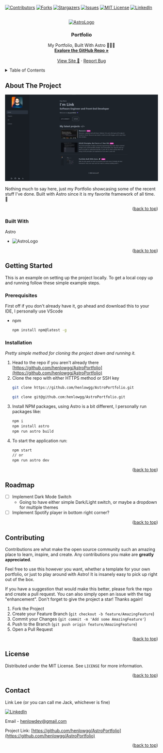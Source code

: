 <a name="readme-top"></a>

[![Contributors][contributors-shield]][contributors-url]
[![Forks][forks-shield]][forks-url]
[![Stargazers][stars-shield]][stars-url]
[![Issues][issues-shield]][issues-url]
[![MIT License][license-shield]][license-url]
[![LinkedIn][linkedin-shield]][linkedin-url]

<!-- PROJECT LOGO -->
<br />
<div align="center">
  <a href="https://github.com/henlowgg/AstroPortfolio">
    <img src="./dist/favicon.svg" alt="AstroLogo" width="80" height="80">
  </a>

  <h3 align="center">Portfolio</h3>

  <p align="center">
    My Portfolio, Built With Astro 🚀👨‍🚀
    <br />
    <a href="https://github.com/henlowgg/AstroPortfolio"><strong>Explore the GitHub Repo »</strong></a>
    <br />
    <br />
    <a href="https://portfoliolinklee.vercel.app/">View Site 🚀</a>
    ·
    <a href="https://github.com/henlowgg/AstroPortfolio/issues">Report Bug</a>
  </p>
</div>

<!-- TABLE OF CONTENTS -->
<details>
  <summary>Table of Contents</summary>
  <ol>
    <li>
      <a href="#about-the-project">About The Project</a>
      <ul>
        <li><a href="#built-with">Built With</a></li>
      </ul>
    </li>
    <li>
      <a href="#getting-started">Getting Started</a>
      <ul>
        <li><a href="#prerequisites">Prerequisites</a></li>
        <li><a href="#installation">Installation</a></li>
      </ul>
    </li>
    <li><a href="#usage">Usage</a></li>
    <li><a href="#roadmap">Roadmap</a></li>
    <li><a href="#contributing">Contributing</a></li>
    <li><a href="#license">License</a></li>
    <li><a href="#contact">Contact</a></li>
  </ol>
</details>

<!-- ABOUT THE PROJECT -->

## About The Project

[![Rescue.io][product-screenshot]](https://rescueio.vercel.app/)

Nothing much to say here, just my Portfolio showcasing some of the recent stuff I've done. Built with Astro since it is my favorite framework of all time. 👾

<p align="right">(<a href="#readme-top">back to top</a>)</p>

### Built With

Astro


- <img src="./dist/favicon.svg" alt="AstroLogo" width="40" height="40">

<p align="right">(<a href="#readme-top">back to top</a>)</p>

<!-- GETTING STARTED -->

## Getting Started

This is an example on setting up the project locally.
To get a local copy up and running follow these simple example steps.

### Prerequisites

First off if you don't already have it, go ahead and download this to your IDE, I personally use VScode

- npm
  ```sh
  npm install npm@latest -g
  ```

### Installation

_Pretty simple method for cloning the project down and running it._

1. Head to the repo if you aren't already there [https://github.com/henlowgg/AstroPortfolio](https://github.com/henlowgg/AstroPortfolio)
2. Clone the repo with either HTTPS method or SSH key
   ```sh
   git clone https://github.com/henlowgg/AstroPortfolio.git
   ```
   ```sh
   git clone git@github.com:henlowgg/AstroPortfolio.git
   ```
3. Install NPM packages, using Astro is a bit different, I personally run packages like:
   ```sh
   npm i
   npm install astro
   npm run astro build
   ```
4. To start the application run:
   ```sh
   npm start
   // or
   npm run astro dev
   ```

<p align="right">(<a href="#readme-top">back to top</a>)</p>

## Roadmap

- [ ] Implement Dark Mode Switch
  - Going to have either simple Dark/Light switch, or maybe a dropdown for multiple themes
- [ ] Implement Spotify player in bottom right corner?

<p align="right">(<a href="#readme-top">back to top</a>)</p>

<!-- CONTRIBUTING -->

## Contributing

Contributions are what make the open source community such an amazing place to learn, inspire, and create. Any contributions you make are **greatly appreciated**.

Feel free to use this however you want, whether a template for your own portfolio, or just to play around with Astro! It is insanely easy to pick up right out of the box.

If you have a suggestion that would make this better, please fork the repo and create a pull request. You can also simply open an issue with the tag "enhancement".
Don't forget to give the project a star! Thanks again!

1. Fork the Project
2. Create your Feature Branch (`git checkout -b feature/AmazingFeature`)
3. Commit your Changes (`git commit -m 'Add some AmazingFeature'`)
4. Push to the Branch (`git push origin feature/AmazingFeature`)
5. Open a Pull Request

<p align="right">(<a href="#readme-top">back to top</a>)</p>

<!-- LICENSE -->

## License

Distributed under the MIT License. See `LICENSE` for more information.

<p align="right">(<a href="#readme-top">back to top</a>)</p>

<!-- CONTACT -->

## Contact

Link Lee (or you can call me Jack, whichever is fine)

[![LinkedIn][linkedin-shield]][linkedin-url]

Email - henlowdev@gmail.com

Project Link: [https://github.com/henlowgg/AstroPortfolio](https://github.com/henlowgg/AstroPortfolio)

<p align="right">(<a href="#readme-top">back to top</a>)</p>

<!-- MARKDOWN LINKS & IMAGES -->
<!-- https://www.markdownguide.org/basic-syntax/#reference-style-links -->

[contributors-shield]: https://img.shields.io/github/contributors/henlowgg/AstroPortfolio.svg?style=for-the-badge
[contributors-url]: https://github.com/henlowgg/AstroPortfolio/graphs/contributors
[forks-shield]: https://img.shields.io/github/forks/henlowgg/fetchseek.svg?style=for-the-badge
[forks-url]: https://github.com/henlowgg/AstroPortfolio/network/members
[stars-shield]: https://img.shields.io/github/stars/henlowgg/fetchseek.svg?style=for-the-badge
[stars-url]: https://github.com/henlowgg/AstroPortfolio/stargazers
[issues-shield]: https://img.shields.io/github/issues/henlowgg/AstroPortfolio.svg?style=for-the-badge
[issues-url]: https://github.com/henlowgg/AstroPortfolio/issues
[license-shield]: https://img.shields.io/github/license/henlowgg/AstroPortfolio.svg?style=for-the-badge
[license-url]: https://github.com/henlowgg/AstroPortfolio/blob/master/LICENSE
[linkedin-shield]: https://img.shields.io/badge/-LinkedIn-black.svg?style=for-the-badge&logo=linkedin&colorB=555
[linkedin-url]: https://linkedin.com/in/henlow
[product-screenshot]: ./public/HomePage.png


